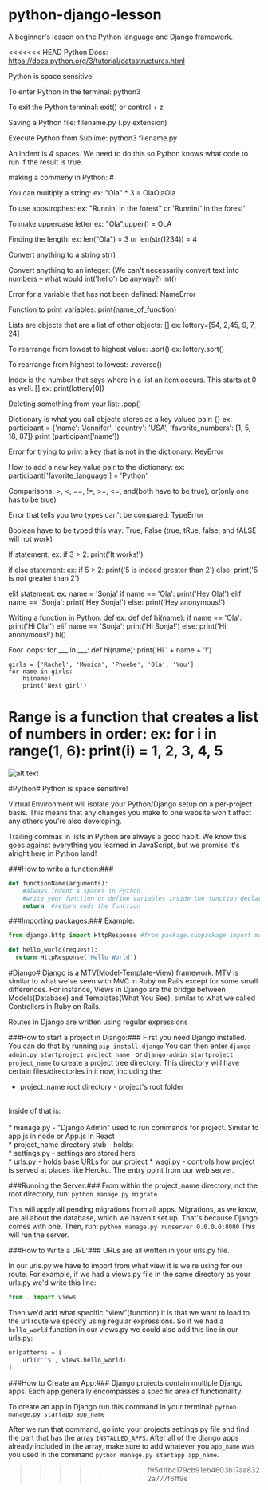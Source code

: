 # python-django-lesson
A beginner's lesson on the Python language and Django framework.

<<<<<<< HEAD
Python Docs: https://docs.python.org/3/tutorial/datastructures.html

Python is space sensitive!

To enter Python in the terminal: 
    python3

To exit the Python terminal:
    exit() or control + z

Saving a Python file:
    filename.py (.py extension)

Execute Python from Sublime:
    python3 filename.py

An indent is 4 spaces. We need to do this so Python knows what code to run if the result is true.

making a commeny in Python:
    #

You can multiply a string:
    ex: "Ola" * 3 = OlaOlaOla

To use apostrophes:
   ex: "Runnin' in the forest" or 'Runnin/' in the forest'

To make uppercase letter
   ex: "Ola".upper() = OLA

Finding the length:
   ex: len("Ola") = 3  or len(str(1234)) = 4

Convert anything to a string
    str()

Convert anything to an integer: (We can't necessarily convert text into numbers – what would int('hello') be anyway?)
    int()

Error for a variable that has not been defined:
    NameError

Function to print variables:
    print(name_of_function)

Lists are objects that are a list of other objects:
    []  ex: lottery=[54, 2,45, 9, 7, 24]

To rearrange from lowest to highest value:
    .sort()  ex: lottery.sort()

To rearrange from highest to lowest:
    .reverse()

Index is the number that says where in a list an item occurs. This starts at 0 as well.
    [] ex: print(lottery[0])

Deleting something from your list: 
    .pop()

Dictionary is what you call objects stores as a key valued pair:
    {} ex: participant = {'name': 'Jennifer', 'country': 'USA', 'favorite_numbers': [1, 5, 18, 87]}
    print (participant[‘name’])

Error for trying to print a key that is not in the dictionary:
    KeyError

How to add a new key value pair to the dictionary:
    ex: participant['favorite_language'] = 'Python'

Comparisons:
    >, <, ==, !=, >=, <=, and(both have to be true), or(only one has to be true)

Error that tells you two types can't be compared:
    TypeError

Boolean have to be typed this way:
    True, False (true, tRue, false, and fALSE will not work)

If statement:
    ex: if 3 > 2:
            print('It works!')

if else statement:
    ex: if 5 > 2:
            print('5 is indeed greater than 2')
        else:
            print('5 is not greater than 2')

elif statement:
    ex: name = 'Sonja'
        if name == 'Ola':
            print('Hey Ola!')
        elif name == 'Sonja':
            print('Hey Sonja!')
        else:
            print('Hey anonymous!')

Writing a function in Python:
    def  ex: def
            def hi(name):
                if name == 'Ola':
                    print('Hi Ola!')
                elif name == 'Sonja':
                    print('Hi Sonja!')
                else:
                    print('Hi anonymous!')
    hi()

Foor loops:
    for ___ in ___:
        def hi(name):
        print('Hi ' + name + '!')

    girls = ['Rachel', 'Monica', 'Phoebe', 'Ola', 'You']
    for name in girls:
        hi(name)
        print('Next girl')

Range is a function that creates a list of numbers in order:
    ex: for i in range(1, 6):
        print(i) = 1, 2, 3, 4, 5
=======
![alt text](https://samueleresca.net/wp-content/uploads/2015/12/python-django-logo.jpg "Python & Django")

#Python#
Python is space sensitive!

Virtual Environment will isolate your Python/Django setup on a per-project basis. This means that any changes you make to one website won't affect any others you're also developing.

Trailing commas in lists in Python are always a good habit. We know this goes against everything you learned in JavaScript, but we promise it's alright here in Python land!

###How to write a function:###
```python
def functionName(arguments):
    #always indent 4 spaces in Python
    #write your function or define variables inside the function declaration
    return  #return ends the function
```

###Importing packages:###
Example:
```python
from django.http import HttpResponse #from package.subpackage import module 

def hello_world(request):
  return HttpResponse('Hello World')
```

#Django#
Django is a MTV(Model-Template-View) framework. MTV is similar to what we've seen with MVC in Ruby on Rails except for some small differences. For instance, Views in Django are the bridge between Models(Database) and Templates(What You See), similar to what we called Controllers in Ruby on Rails.

Routes in Django are written using regular expressions

###How to start a project in Django:###
First you need Django installed. You can do that by running
`pip install django`
You can then enter
`django-admin.py startproject project_name ` or `django-admin startproject project_name`
to create a project tree directory. This directory will have certain files/directories in it now, including the: <br>
* project_name root directory - project's root folder<br>
<br>
Inside of that is:<br>
<br>
* manage.py - "Django Admin" used to run commands for project. Similar to app.js in node or App.js in React<br>
* project_name directory stub - holds: <br> 
    * settings.py - settings are stored here<br>
    * urls.py - holds base URLs for our project
    * wsgi.py - controls how project is served at places like Heroku. The entry point from our web server.

###Running the Server:###
From within the project_name directory, not the root directory, run: 
`python manage.py migrate`

This will apply all pending migrations from all apps. Migrations, as we know, are all about the database, which we haven't set up. That's because Django comes with one. Then, run:
`python manage.py runserver 0.0.0.0:8000`
This will run the server.

###How to Write a URL:###
URLs are all written in your urls.py file.

In our urls.py we have to import from what view it is we're using for our route. For example, if we had a views.py file in the same directory as your urls.py we'd write this line:
```python
from . import views
```
Then we'd add what specific "view"(function) it is that we want to load to the url route we specify using regular expressions. So if we had a `hello_world` function in our views.py we could also add this line in our urls.py:
```python
urlpatterns = [
    url(r'^$', views.hello_world)
]
```

###How to Create an App:###
Django projects contain multiple Django apps. Each app generally encompasses a specific area of functionality.

To create an app in Django run this command in your terminal:
`python manage.py startapp app_name`

After we run that command, go into your projects settings.py file and find the part that has the array `INSTALLED_APPS`. After all of the django apps already included in the array, make sure to add whatever you `app_name` was you used in the command `python manage.py startapp app_name`.







>>>>>>> f95d1fbc179cb91eb4603b17aa8322a777f6ff9e


